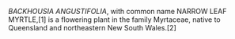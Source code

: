 _BACKHOUSIA ANGUSTIFOLIA_, with common name NARROW LEAF MYRTLE,[1] is a flowering plant in the family Myrtaceae, native to Queensland and northeastern New South Wales.[2]
